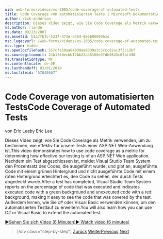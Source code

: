 ```yaml
---
uid: web-forms/videos/vs-2005/code-coverage-of-automated-tests
title: Code Coverage von automatisierten Tests | Microsoft-Dokumentation
author: rick-anderson
description: Dieses Video zeigt, wie Sie Code Coverage als Metrik verwenden, um zu bestimmen, wie effektiv für unsere Tests einer ASP.NET Web-Anwendung ist. Nach einem Test verfügt com über...
ms.author: riande
ms.date: 03/23/2007
ms.assetid: b1a7fbfc-523f-473e-a454-8e6b90099b1e
msc.legacyurl: /web-forms/videos/vs-2005/code-coverage-of-automated-tests
msc.type: video
ms.openlocfilehash: 557cfa59aa64839aa9339a3c5ccc82ac3f3c12bf
ms.sourcegitcommit: 24b1f6decbb17bb22a45166e5fdb0845c65af498
ms.translationtype: MT
ms.contentlocale: de-DE
ms.lasthandoff: 03/01/2019
ms.locfileid: "57049507"
---
```

<a name="code-coverage-of-automated-tests"></a><span data-ttu-id="01744-104">Code Coverage von automatisierten Tests</span><span class="sxs-lookup"><span data-stu-id="01744-104">Code Coverage of Automated Tests</span></span>
====================
<span data-ttu-id="01744-105">von Eric Lee</span><span class="sxs-lookup"><span data-stu-id="01744-105">by Eric Lee</span></span>

<span data-ttu-id="01744-106">Dieses Video zeigt, wie Sie Code Coverage als Metrik verwenden, um zu bestimmen, wie effektiv für unsere Tests einer ASP.NET Web-Anwendung ist.</span><span class="sxs-lookup"><span data-stu-id="01744-106">This video demonstrates how to use code coverage as a metric for determining how effective our testing is of an ASP.NET Web application.</span></span> <span data-ttu-id="01744-107">Nachdem ein Test abgeschlossen ist, meldet Visual Studio Team System den Prozentsatz des Codes, die ausgeführt wurde, und gibt an, ausgeführte Code mit einem grünen Hintergrund und nicht ausgeführte Code mit einem roten Hintergrund erleichtert es, den Code zu sehen, der durch Tests abgedeckt wurde.</span><span class="sxs-lookup"><span data-stu-id="01744-107">After a test has completed, Visual Studio Team System reports on the percentage of code that was executed and indicates executed code with a green background and unexecuted code with a red background, making it easy to see the code that was covered by the test.</span></span> <span data-ttu-id="01744-108">Außerdem lernen, wie Sie c# oder Visual Basic verwenden können, um den automatisierten Testlauf zu erweitern.</span><span class="sxs-lookup"><span data-stu-id="01744-108">You will also learn how you can use C# or Visual Basic to extend the automated test.</span></span>

[<span data-ttu-id="01744-109">&#9654;Sehen Sie sich Video (6 Minuten)</span><span class="sxs-lookup"><span data-stu-id="01744-109">&#9654; Watch video (6 minutes)</span></span>](https://channel9.msdn.com/Blogs/ASP-NET-Site-Videos/code-coverage-of-automated-tests)

> [!div class="step-by-step"]
> <span data-ttu-id="01744-110">[Zurück](measuring-the-business-value-of-ajax.md)
> [Weiter](custom-extraction-rules-and-coded-web-tests.md)</span><span class="sxs-lookup"><span data-stu-id="01744-110">[Previous](measuring-the-business-value-of-ajax.md)
[Next](custom-extraction-rules-and-coded-web-tests.md)</span></span>
